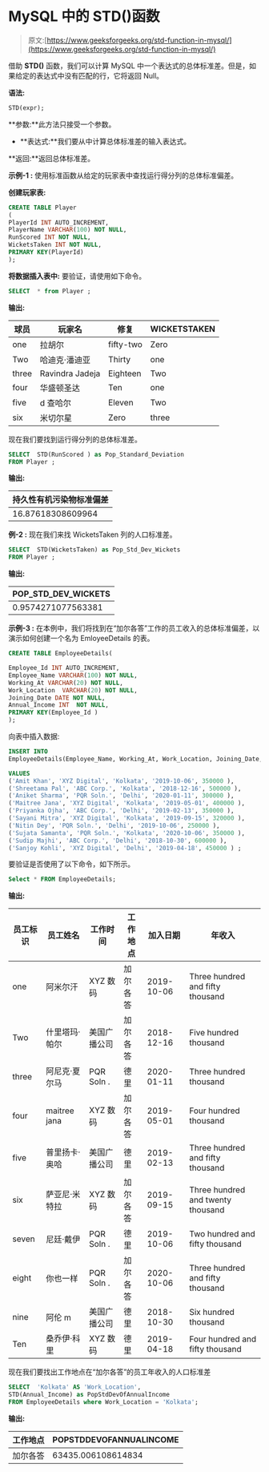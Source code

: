 # MySQL 中的 STD()函数

> 原文:[https://www.geeksforgeeks.org/std-function-in-mysql/](https://www.geeksforgeeks.org/std-function-in-mysql/)

借助 **STD()** 函数，我们可以计算 MySQL 中一个表达式的总体标准差。但是，如果给定的表达式中没有匹配的行，它将返回 Null。

**语法:**

```sql
STD(expr);
```

**参数:**此方法只接受一个参数。

*   **表达式:**我们要从中计算总体标准差的输入表达式。

**返回:**返回总体标准差。

**示例-1 :**
使用标准函数从给定的玩家表中查找运行得分列的总体标准偏差。

**创建玩家表:**

```sql
CREATE TABLE Player  
(
PlayerId INT AUTO_INCREMENT,  
PlayerName VARCHAR(100) NOT NULL,
RunScored INT NOT NULL,
WicketsTaken INT NOT NULL,
PRIMARY KEY(PlayerId)
);
```

**将数据插入表中:**
要验证，请使用如下命令。

```sql
SELECT  * from Player ;
```

**输出:**

| 球员 | 玩家名 | 修复 | WICKETSTAKEN |
| --- | --- | --- | --- |
| one | 拉胡尔 | fifty-two | Zero |
| Two | 哈迪克·潘迪亚 | Thirty | one |
| three | Ravindra Jadeja | Eighteen | Two |
| four | 华盛顿圣达 | Ten | one |
| five | d 查哈尔 | Eleven | Two |
| six | 米切尔星 | Zero | three |

现在我们要找到运行得分列的总体标准差。

```sql
SELECT  STD(RunScored ) as Pop_Standard_Deviation 
FROM Player ;

```

**输出:**

| 持久性有机污染物标准偏差 |
| --- |
| 16.87618308609964 |

**例-2 :**
现在我们来找 WicketsTaken 列的人口标准差。

```sql
SELECT  STD(WicketsTaken) as Pop_Std_Dev_Wickets   
FROM Player ;

```

**输出:**

| POP_STD_DEV_WICKETS |
| --- |
| 0.9574271077563381 |

**示例-3 :**
在本例中，我们将找到在“加尔各答”工作的员工收入的总体标准偏差，以演示如何创建一个名为 EmloyeeDetails 的表。

```sql
CREATE TABLE EmployeeDetails(

Employee_Id INT AUTO_INCREMENT,  
Employee_Name VARCHAR(100) NOT NULL,
Working_At VARCHAR(20) NOT NULL,
Work_Location  VARCHAR(20) NOT NULL,
Joining_Date DATE NOT NULL,
Annual_Income INT  NOT NULL,
PRIMARY KEY(Employee_Id )
);
```

向表中插入数据:

```sql
INSERT INTO  
EmployeeDetails(Employee_Name, Working_At, Work_Location, Joining_Date, Annual_Income )

VALUES
('Amit Khan', 'XYZ Digital', 'Kolkata', '2019-10-06', 350000 ),
('Shreetama Pal', 'ABC Corp.', 'Kolkata', '2018-12-16', 500000 ),
('Aniket Sharma', 'PQR Soln.', 'Delhi', '2020-01-11', 300000 ),
('Maitree Jana', 'XYZ Digital', 'Kolkata', '2019-05-01', 400000 ),
('Priyanka Ojha', 'ABC Corp.', 'Delhi', '2019-02-13', 350000 ),
('Sayani Mitra', 'XYZ Digital', 'Kolkata', '2019-09-15', 320000 ),
('Nitin Dey', 'PQR Soln.', 'Delhi', '2019-10-06', 250000 ),
('Sujata Samanta', 'PQR Soln.', 'Kolkata', '2020-10-06', 350000 ),
('Sudip Majhi', 'ABC Corp.', 'Delhi', '2018-10-30', 600000 ),
('Sanjoy Kohli', 'XYZ Digital', 'Delhi', '2019-04-18', 450000 ) ;
```

要验证是否使用了以下命令，如下所示。

```sql
Select * FROM EmployeeDetails;

```

**输出:**

| 员工标识 | 员工姓名 | 工作时间 | 工作地点 | 加入日期 | 年收入 |
| --- | --- | --- | --- | --- | --- |
| one | 阿米尔汗 | XYZ 数码 | 加尔各答 | 2019-10-06 | Three hundred and fifty thousand |
| Two | 什里塔玛·帕尔 | 美国广播公司 | 加尔各答 | 2018-12-16 | Five hundred thousand |
| three | 阿尼克·夏尔马 | PQR Soln . | 德里 | 2020-01-11 | Three hundred thousand |
| four | maitree jana | XYZ 数码 | 加尔各答 | 2019-05-01 | Four hundred thousand |
| five | 普里扬卡·奥哈 | 美国广播公司 | 德里 | 2019-02-13 | Three hundred and fifty thousand |
| six | 萨亚尼·米特拉 | XYZ 数码 | 加尔各答 | 2019-09-15 | Three hundred and twenty thousand |
| seven | 尼廷·戴伊 | PQR Soln . | 德里 | 2019-10-06 | Two hundred and fifty thousand |
| eight | 你也一样 | PQR Soln . | 加尔各答 | 2020-10-06 | Three hundred and fifty thousand |
| nine | 阿伦 m | 美国广播公司 | 德里 | 2018-10-30 | Six hundred thousand |
| Ten | 桑乔伊·科里 | XYZ 数码 | 德里 | 2019-04-18 | Four hundred and fifty thousand |

现在我们要找出工作地点在“加尔各答”的员工年收入的人口标准差

```sql
SELECT  'Kolkata' AS 'Work_Location',
STD(Annual_Income) as PopStdDevOfAnnualIncome  
FROM EmployeeDetails where Work_Location = 'Kolkata';

```

**输出:**

| 工作地点 | POPSTDDEVOFANNUALINCOME |
| --- | --- |
| 加尔各答 | 63435.006108614834 |